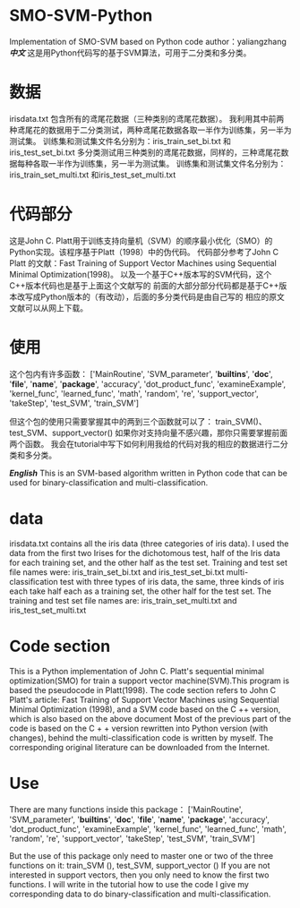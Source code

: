 # SMO-SVM-Python
Implementation of SMO-SVM based on Python code
author：yaliangzhang
*****中文*****
这是用Python代码写的基于SVM算法，可用于二分类和多分类。

# 数据
irisdata.txt 包含所有的鸢尾花数据（三种类别的鸢尾花数据）。
我利用其中前两种鸢尾花的数据用于二分类测试，两种鸢尾花数据各取一半作为训练集，另一半为测试集。
训练集和测试集文件名分别为：iris_train_set_bi.txt 和iris_test_set_bi.txt
多分类测试用三种类别的鸢尾花数据，同样的，三种鸢尾花数据每种各取一半作为训练集，另一半为测试集。
训练集和测试集文件名分别为：iris_train_set_multi.txt 和iris_test_set_multi.txt

# 代码部分
这是John C. Platt用于训练支持向量机（SVM）的顺序最小优化（SMO）的Python实现。该程序基于Platt（1998）中的伪代码。
代码部分参考了John C  Platt 的文献：Fast Training of Support Vector Machines using Sequential Minimal Optimization(1998)。
以及一个基于C++版本写的SVM代码，这个C++版本代码也是基于上面这个文献写的
前面的大部分部分代码都是基于C++版本改写成Python版本的（有改动），后面的多分类代码是由自己写的
相应的原文文献可以从网上下载。

# 使用
这个包内有许多函数：
['MainRoutine',
 'SVM_parameter',
 '__builtins__',
 '__doc__',
 '__file__',
 '__name__',
 '__package__',
 'accuracy',
 'dot_product_func',
 'examineExample',
 'kernel_func',
 'learned_func',
 'math',
 'random',
 're',
 'support_vector',
 'takeStep',
 'test_SVM',
 'train_SVM']
 
但这个包的使用只需要掌握其中的两到三个函数就可以了：
train_SVM()、test_SVM、support_vector()
如果你对支持向量不感兴趣，那你只需要掌握前面两个函数。
我会在tutorial中写下如何利用我给的代码对我的相应的数据进行二分类和多分类。

*****English*****
This is an SVM-based algorithm written in Python code that can be used for binary-classification and multi-classification.

# data
irisdata.txt contains all the iris data (three categories of iris data).
I used the data from the first two Irises for the dichotomous test, half of the Iris data for each training set, and the other half as the test set.
Training and test set file names were: iris_train_set_bi.txt and iris_test_set_bi.txt
multi-classification test with three types of iris data, the same, three kinds of iris each take half each as a training set, the other half for the test set.
The training and test set file names are: iris_train_set_multi.txt and iris_test_set_multi.txt

# Code section
This is a Python implementation of John C. Platt's sequential minimal optimization(SMO) for train a support vector machine(SVM).This program is based the pseudocode in Platt(1998).
The code section refers to John C Platt's article: Fast Training of Support Vector Machines using Sequential Minimal Optimization (1998), and a SVM code based on the C ++ version, which is also based on the above document
Most of the previous part of the code is based on the C + + version rewritten into Python version (with changes), behind the multi-classification code is written by myself.
The corresponding original literature can be downloaded from the Internet.

# Use
There are many functions inside this package：
['MainRoutine',
 'SVM_parameter',
 '__builtins__',
 '__doc__',
 '__file__',
 '__name__',
 '__package__',
 'accuracy',
 'dot_product_func',
 'examineExample',
 'kernel_func',
 'learned_func',
 'math',
 'random',
 're',
 'support_vector',
 'takeStep',
 'test_SVM',
 'train_SVM']

But the use of this package only need to master one or two of the three functions on it:
train_SVM (), test_SVM, support_vector ()
If you are not interested in support vectors, then you only need to know the first two functions.
I will write in the tutorial how to use the code I give my corresponding data to do binary-classification and multi-classification.




